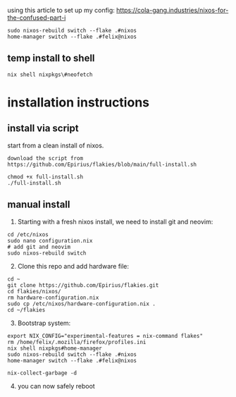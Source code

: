 using this article to set up my config:
https://cola-gang.industries/nixos-for-the-confused-part-i

```
sudo nixos-rebuild switch --flake .#nixos
home-manager switch --flake .#felix@nixos
```

## temp install to shell
```
nix shell nixpkgs\#neofetch
```

# installation instructions
## install via script
start from a clean install of nixos.
```
download the script from https://github.com/Epirius/flakies/blob/main/full-install.sh

chmod +x full-install.sh
./full-install.sh
```

## manual install
1. Starting with a fresh nixos install, we need to install git and neovim:
```
cd /etc/nixos
sudo nano configuration.nix
# add git and neovim
sudo nixos-rebuild switch
 ```
2. Clone this repo and add hardware file:
```
cd ~
git clone https://github.com/Epirius/flakies.git
cd flakies/nixos/
rm hardware-configuration.nix
sudo cp /etc/nixos/hardware-configuration.nix .
cd ~/flakies
```
3. Bootstrap system:
```
export NIX_CONFIG="experimental-features = nix-command flakes"
rm /home/felix/.mozilla/firefox/profiles.ini
nix shell nixpkgs#home-manager
sudo nixos-rebuild switch --flake .#nixos
home-manager switch --flake .#felix@nixos

nix-collect-garbage -d
```
4. you can now safely reboot
